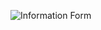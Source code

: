 ![Information Form](https://user-images.githubusercontent.com/76522668/143957552-8de38523-e4b6-4883-b7e2-83fdd424b396.png)
